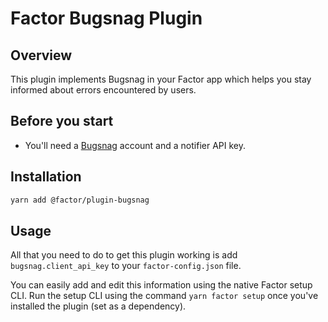 # Factor Bugsnag Plugin

## Overview

This plugin implements Bugsnag in your Factor app which helps you stay informed about errors encountered by users.

## Before you start

- You'll need a [Bugsnag](https://www.bugsnag.com) account and a notifier API key.

## Installation

```bash
yarn add @factor/plugin-bugsnag
```

## Usage

All that you need to do to get this plugin working is add `bugsnag.client_api_key` to your `factor-config.json` file.

You can easily add and edit this information using the native Factor setup CLI. Run the setup CLI using the command `yarn factor setup` once you've installed the plugin (set as a dependency).
